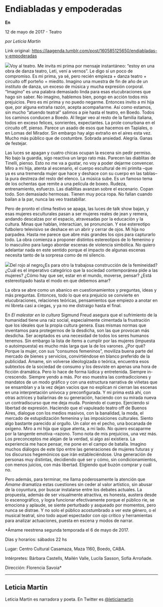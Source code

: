 # Endiabladas y empoderadas

**En**

12 de mayo de 2017 - Teatro

_por Leticia Martin_

Link original: https://laagenda.tumblr.com/post/160585125650/endiabladas-y-empoderadas

![](https://64.media.tumblr.com/fa114807b685dc33bf6f4aa531787e0e/tumblr_inline_pk0l5d5kAt1t6q87u_500.jpg)Voy al teatro. Me invita mi prima por mensaje instantáneo: “estoy en una obra de danza teatro, Leti, vení a vernos”. Le digo sí un poco de compromiso. Es mi prima, ya sé, pero recién empieza + danza teatro + circuito off porteño = miedito. Imagino una muestra de fin de año de un instituto de danza, un exceso de música y mucha expresión corporal. “Imagino” es una palabra demasiado linda para esas elucubraciones que hago sin saber. No imagino, hablemos bien, pongo en acción todos mis prejuicios. Pero es mi prima y no puedo negarme. Entonces invito a mi hija que, por alguna extraña razón, acepta acompañarme. Así como estamos, sin mucho “atuendo teatral” salimos a pie hasta el teatro, en Boedo. Todos los caminos conducen a Boedo. Al llegar veo al resto de la familia italiana, todos en exceso felices, sonrientes, expectantes. La prole conurbana en el circuito off, pienso. Parece un asado de esos que hacemos en Tapiales, o en Lomas del Mirador. Sin embargo hay algo extraño en el aires esta vez. Mucho más público que de costumbre. Sobrada ansiedad. Alegría. Ganas de festejar.


Las luces se apagan y cuatro chicas ocupan la escena sin pedir permiso. No bajo la guardia, sigo reactiva un largo rato más. Parecen las diablitas de Tinelli, pienso. Esto no me va a gustar, no voy a poder dejarme convencer. Miro a mi hija, atenta al escenario, el cuerpo escultural de mi primita –que ya es una tremenda mujer que hace y deshace con su cuerpo en las tablas– la pura destreza del resto del elenco. La música sube. Es un famoso tema de los ochentas que remite a una película de boxeo. Rudeza, entrenamiento, esfuerzo. Las diablitas avanzan sobre el escenario. Copan todo. Son demasiado hermosas. Tienen muy poca ropa. No fallan cuando bailan a la par, nunca las veo trastabillar.
 

Pero de pronto el clima festivo se apaga, las luces de talk show bajan, y esas mujeres esculturales pasan a ser mujeres reales de jean y remera, andando descalzas por el espacio, atravesadas por la educación y la cultura. Minas que hablan, interactúan, se pronuncian. Y ese estereotipo futbolero televisivo se deshace en un abrir y cerrar de ojos. Mi hija no parpadea. Hasta me parece que abre más grandes los ojos para capturarlo todo. La obra comienza a proponer distintos estereotipos de lo femenino y lo masculino para luego abordar escenas de violencia simbólica. No quiero adelantar nada en este sentido porque el impacto de algunas escenas necesita tanto de la sorpresa como de mi silencio.


![](https://64.media.tumblr.com/c442be715910ec844a5fa9a284af00d0/tumblr_inline_pk0l5d9x0H1t6q87u_500.jpg)Del rojo al negro¿Es para otro la trabajosa construcción de la femineidad? ¿Cuál es el imperativo categórico que la sociedad contemporánea pide a las mujeres? ¿Cómo hay que ser, estar en el mundo, moverse, pensar? ¿Está estereotipado hasta el modo en que debemos amar?
 

La obra se abre como un abanico en cuestionamientos y preguntas, ideas y más preguntas. Entonces, todo lo que era prejuicio se convierte en elucubraciones, relaciones teóricas, pensamientos que empiezo a anotar en mi libreta casi a ciegas, y ya no me distraigo hasta el final. 


En *El malestar en la cultura* Sigmund Freud asegura que el sufrimiento de la humanidad tiene una raíz social, especialmente cimentada la frustración que los ideales que la propia cultura genera. Esas mismas normas que inventamos para protegernos de la desdicha, son las que provocan más desdicha. Ser aceptados es una necesidad de todos los seres humanos tenemos. Sin embargo la lista de ítems a cumplir por las mujeres (impuesta o autoimpuesta) es mucho más larga que la de los varones. ¿Por qué? Porque la mujer, con sus “consumos femeninos”, moviliza buena parte del mercado de bienes y servicios, convirtiéndose en blanco preferido de la publicidad. Ámame, sin volverse ideologizada o teórica, encuentra esos subtextos de la sociedad de consumo y los desviste en apenas una hora de ficción dramática. Pero lo hace de forma lúdica y entretenida. Siempre in-crescendo. Siempre yendo a más. Por eso muestra las contradicciones y mandatos de un modo gráfico y con una estructura narrativa de viñetas que se ensamblan y a la vez dejan vacíos que no explican ni cierran las escenas en una interpretación unívoca y preconfigurada. Y mi prima está ahí, con otras actrices y bailarinas de su generación, haciendo con su mirada nueva un contradiscurso que me deja muda. Poniendo el cuerpo. Ejerciendo si libertad de expresión. Haciendo que el vapuleado teatro off de Buenos Aires, dialogue con los medios masivos, con la banalidad, la moda, el mercado de estupidización femenina y las imposiciones culturales. Siento algo bastante parecido al orgullo. Un calor en el pecho, una bocanada de oxígeno. Miro a mi hija que sigue atenta, a mi lado. No quiero escaparme por la tangente emotiva –razono. Tomo nota de mis prejuicios, una vez más. Los preconceptos me alejan de la verdad, si algo así existiera. La experiencia me hace pensar, me pone en el campo de batalla. Imagino muchos diálogos de este tipo entre las generaciones de mujeres futuras y los discursos hegemónicos que irán estableciéndose. Una generación de personas muy distintas, decidiendo qué ser y cómo, sin condicionamientos, con menos juicios, con más libertad. Eligiendo qué buzón comprar y cuál no.
 

Pero además, para terminar, me llama poderosamente la atención que *Ámame* dramatiza estas cuestiones sin ceder al valor artístico, sin abusar de la coyuntura, por buscar instalarse entre los debates actuales. La propuesta, además de ser visualmente atractiva, es honesta, austera desde lo escenográfico, y logra funcionar efectivamente porque el público ríe, se emociona y aplaude, se siente perturbado y asqueado por momentos, pero nunca se distrae. Y no solo el público acostumbrado a ver este género, o el musical teatral, sino todo aquel espectador con ojo crítico y herramientas para analizar actuaciones, puesta en escena y modos de narrar. 
 

  
  
  
*Ámame reestrena segunda temporada el 6 de mayo de 2017.  

Días y horarios: sábados 22 hs   

Lugar: Centro Cultural Casamaza, Maza 1160, Boedo, CABA.   

Intérpretes: Bárbara Castells, Mailén Valle, Lucila Sasson, Sofía Arroñade.   

Dirección: Florencia Savoia*

  




---

 Leticia Martin
---------------

 Leticia Martin es narradora y poeta. En Twitter es [@leticiamartin](https://twitter.com/leticiamartin) 

